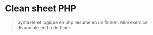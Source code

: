 # Clean sheet PHP

> Syntaxte et logique en php résumé en un fichier. 
> Mini exercice disponible en fin de ficier 
